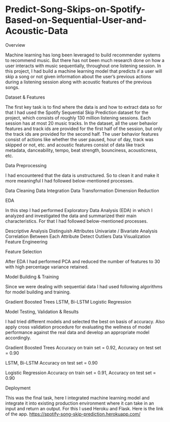 # Predict-Song-Skips-on-Spotify-Based-on-Sequential-User-and-Acoustic-Data

Overview

Machine learning has long been leveraged to build recommender systems to recommend music. But there has not been much research done on how a user interacts with music sequentially, throughout one listening session.
In this project, I had build a machine learning model that predicts if a user will skip a song or not given information about the user’s previous actions during a listening session along with acoustic features of the previous songs.

Dataset & Features

The first key task is to find where the data is and how to extract data so for that I had used the Spotify Sequential Skip Prediction dataset for the project, which consists of roughly 130 million listening sessions. Each session has at most 20 music tracks. 
In the dataset, all the user behavior features and track ids are provided for the first half of the session, but only the track ids are provided for the second half.
The user behavior features consist of actions like whether the user paused, hour of day, track was skipped or not, etc. and acoustic features consist of data like track metadata, danceability, tempo, beat strength, bounciness, acousticness, etc.

Data Preprocessing

I had encountered that the data is unstructured.
So to clean it and make it more meaningful I had followed below-mentioned processes.

Data Cleaning
Data Integration
Data Transformation
Dimension Reduction

EDA

In this step I had performed Exploratory Data Analysis (EDA) in which I analyzed and investigated the data and summarized their main characteristics.
For that I had followed below-mentioned processes.

Descriptive Analysis
Distinguish Attributes
Univariate / Bivariate Analysis
Correlation Between Each Attribute
Detect Outliers
Data Visualization
Feature Engineering

Feature Selection 

After EDA I had performed PCA and reduced the number of features to 30 with high percentage variance retained.

Model Building & Training

Since we were dealing with sequential data I had used following algorithms for model building and training.

Gradient Boosted Trees
LSTM, Bi-LSTM
Logistic Regression
 
Model Testing, Validation & Results

I had tried different models and selected the best on basis of accuracy. Also apply cross validation procedure for evaluating the wellness of model performance against the real data and develop an appropriate model accordingly.

Gradient Boosted Trees
    Accuracy on train set = 0.92, Accuracy on test set = 0.90

LSTM, Bi-LSTM
    Accuracy on test set = 0.90

Logistic Regression
    Accuracy on train set = 0.91, Accuracy on test set = 0.90

Deployment

This was the final task, here I integrated machine learning model and integrate it into existing production environment where it can take in an input and return an output. For this I used Heroku and Flask. 
Here is the link of the app.
https://spotify-song-skip-prediction.herokuapp.com/

